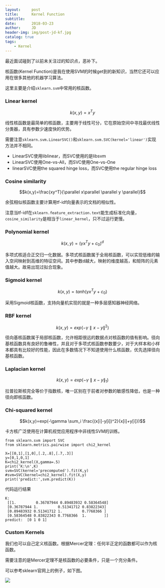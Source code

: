 ```yaml
---
layout:     post
title:      Kernel Function
subtitle:   
date:       2018-03-23
author:     JD
header-img: img/post-jd-kf.jpg
catalog: true
tags:
    - Kernel
---
```


<script type="text/javascript" async src="https://cdn.mathjax.org/mathjax/latest/MathJax.js?config=TeX-MML-AM_CHTML"> </script>

最近面试碰到了以前未关注过的知识点，恶补下。

核函数(Kernel Function)是我在使用SVM的时候get到的新知识，当然它还可以应用在很多其他的机器学习算法。

这里主要是介绍`sklearn.svm`中常用的核函数。

### Linear kernel

$$k(x,y)=x^Ty$$

线性核函数是最简单的核函数，主要用于线性可分，它在原始空间中寻找最优线性分类器，具有参数少速度快的优势。

需要注意`sklearn.svm.LinearSVC()`和`sklearn.svm.SVC(kernel='linear')`实现方法并不相同。

- LinearSVC使用liblinear，而SVC使用的是libsvm
- LinearSVC使用One-vs-All，而SVC使用One-vs-One
- linearSVC使用the squared hinge loss，而SVC使用the regular hinge loss

### Cosine similarity

$$k(x,y)=\frac{xy^T}{\parallel x\parallel \parallel y \parallel}$$

余弦相似核函数主要计算用tf-idf向量表示的文档的相似性。

注意当tf-idf在`sklearn.feature_extraction.text`能生成标准化向量，`cosine_similarity`是相当于`linear_kernel`，只不过运行更慢。

### Polynomial kernel

$$k(x,y)=(\gamma x^Ty+c_0)^d$$

多项式核适合正交归一化数据。多项式核函数属于全局核函数，可以实现低维的输入空间映射到高维的特征空间。其中参数d越大，映射的维度越高，和矩阵的元素值越大。故易出现过拟合现象。

### Sigmoid kernel

$$k(x,y)=tanh(\gamma x^Ty+c_0)$$

采用Sigmoid核函数，支持向量机实现的就是一种多层感知器神经网络。

### RBF kernel

$$k(x,y)=exp(-\gamma \parallel x-y\parallel ^2)$$

径向基核函数属于局部核函数，允许相距很远的数据点对核函数的值有影响。径向基核函数具有良好的鲁棒性，并且对于多项式核函数参数要少，对于大样本和小样本都具有比较好的性能，因此在多数情况下不知道使用什么核函数，优先选择径向基核函数。

### Laplacian kernel

$$k(x,y)=exp(-\gamma \parallel x-y\parallel _1)$$

拉普拉斯核完全等价于指数核，唯一区别在于前者对参数的敏感性降低，也是一种径向即核函数。

### Chi-squared kernel

$$k(x,y)=exp(-\gamma \sum_i \frac{(x[i]-y[i])^2}{x[i]+y[i]})$$

卡方核广泛使用在计算机视觉应用程序中非线性SVM的训练。

	from sklearn.svm import SVC
	from sklearn.metrics.pairwise import chi2_kernel
	
	X=[[0,1],[1,0],[.2,.8],[.7,.3]]
	y=[0,1,0,1]
	K=chi2_kernel(X,gamma=.5)
	print('K:\n',K)
	svm=SVC(kernel='precomputed').fit(K,y)
    #svm=SVC(kernel=chi2_kernel).fit(X,y)
	print('predict:',svm.predict(K))

代码运行结果

    K:
     [[1.         0.36787944 0.89483932 0.58364548]
     [0.36787944 1.         0.51341712 0.83822343]
     [0.89483932 0.51341712 1.         0.7768366 ]
     [0.58364548 0.83822343 0.7768366  1.        ]]
    predict:  [0 1 0 1]

### Custom Kernels

我们也可以自己定义核函数。根据Mercer定理：任何半正定的函数都可以作为核函数。

需要注意的是Mercer定理不是核函数的必要条件，只是一个充分条件。

可以参考sklearn官网上的例子，如下图。

[![](http://wx1.sinaimg.cn/mw690/006F1DTzgy1fpq2zymr2jj30hs0dcmy5.jpg)](http://scikit-learn.org/stable/auto_examples/svm/plot_custom_kernel.html)